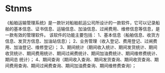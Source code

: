 # Stnms
 《船舶运输管理系统》是一款针对船舶航运公司所设计的一款软件，它可以记录船舶的基本信息、证书信息、运输信息、加油信息、过闸费用、维修信息等信息，是一款有效的管理软件。 该软件的功能主要包括： 1、基本信息（船舶信息、收货方信息、发货方信息、加油站信息）； 2、业务管理（收入登记、费用登记、过闸费用、加油登记、维修登记）； 3、期间统计（期间收入统计、期间发货统计、期间收货统计、期间费用统计、期间过闸费统计、期间加油费统计、期间维修费统计、期间总 统计）； 4、期间查询（期间收入查询、期间发货查询、期间收货查询、期间费用查询、期间过闸费查询、期间加油费查询、期间维修费查询）；
